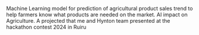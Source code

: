 Machine Learning model for prediction of agricultural product sales trend to help farmers know what products are needed on the market.
AI impact on Agriculture.
A projected that me and Hynton team presented at the hackathon contest 2024 in Ruiru 
